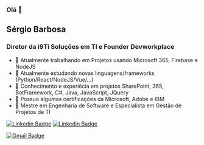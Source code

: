### Olá 👋

## Sérgio Barbosa

### Diretor da i9Ti Soluções em TI e Founder Devworkplace

- 🔭 Atualmente trabalhando em Projetos usando Microsoft 365, Firebase e NodeJS
- 🌱 Atualmente estudando novas linguagens/frameworks (Python/React/NodeJS/Vue/...)
- 👯 Conhecimento e experiêcia em projetos SharePoint, 365, BotFramework, C#, Java, JavaScript, JQuery
- 🤔 Possuo algumas certificações da Microsoft, Adobe e IBM
- 💬 Mestre em Engenharia de Software e Especialista em Gestão de Projetos de TI 

[![Linkedin Badge](https://img.shields.io/badge/LinkedIn-klaus--dellano-blue)](https://www.linkedin.com/in/saabarbosa/) 
[![Linkedin Badge](https://img.shields.io/badge/LinkedIn-klaus--dellano-red)](mailto://saabarbosa@gmail.com) 

[![Gmail Badge](https://img.shields.io/badge/-klaus.dd.sa@gmail.com-c14438?style=flat-square&logo=Gmail&logoColor=white&link=mailto:saabarbosa@gmail.com)](mailto:saabarbosa@gmail.com)

